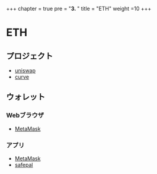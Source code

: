 +++
chapter = true
pre = "<b>3. </b>"
title = "ETH"
weight =10 
+++

# ETH

## プロジェクト
- [uniswap](/eth/uniswap/)
- [curve](/eth/curve/)

## ウォレット

### Webブラウザ
- [MetaMask](https://metamask.io)

### アプリ
- [MetaMask](https://metamask.io)
- [safepal](https://safepal.io)

